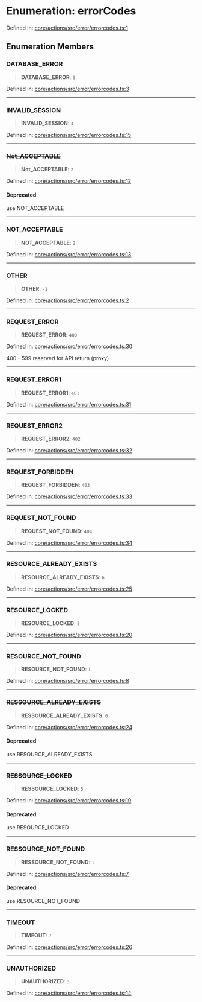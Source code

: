 # Enumeration: errorCodes

Defined in: [core/actions/src/error/errorcodes.ts:1](https://github.com/LaWebcapsule/orbits/blob/005da96cd1cd634f11172ebcc8f82d8d36aba627/core/actions/src/error/errorcodes.ts#L1)

## Enumeration Members

### DATABASE\_ERROR

> **DATABASE\_ERROR**: `0`

Defined in: [core/actions/src/error/errorcodes.ts:3](https://github.com/LaWebcapsule/orbits/blob/005da96cd1cd634f11172ebcc8f82d8d36aba627/core/actions/src/error/errorcodes.ts#L3)

***

### INVALID\_SESSION

> **INVALID\_SESSION**: `4`

Defined in: [core/actions/src/error/errorcodes.ts:15](https://github.com/LaWebcapsule/orbits/blob/005da96cd1cd634f11172ebcc8f82d8d36aba627/core/actions/src/error/errorcodes.ts#L15)

***

### ~~Not\_ACCEPTABLE~~

> **Not\_ACCEPTABLE**: `2`

Defined in: [core/actions/src/error/errorcodes.ts:12](https://github.com/LaWebcapsule/orbits/blob/005da96cd1cd634f11172ebcc8f82d8d36aba627/core/actions/src/error/errorcodes.ts#L12)

#### Deprecated

use NOT_ACCEPTABLE

***

### NOT\_ACCEPTABLE

> **NOT\_ACCEPTABLE**: `2`

Defined in: [core/actions/src/error/errorcodes.ts:13](https://github.com/LaWebcapsule/orbits/blob/005da96cd1cd634f11172ebcc8f82d8d36aba627/core/actions/src/error/errorcodes.ts#L13)

***

### OTHER

> **OTHER**: `-1`

Defined in: [core/actions/src/error/errorcodes.ts:2](https://github.com/LaWebcapsule/orbits/blob/005da96cd1cd634f11172ebcc8f82d8d36aba627/core/actions/src/error/errorcodes.ts#L2)

***

### REQUEST\_ERROR

> **REQUEST\_ERROR**: `400`

Defined in: [core/actions/src/error/errorcodes.ts:30](https://github.com/LaWebcapsule/orbits/blob/005da96cd1cd634f11172ebcc8f82d8d36aba627/core/actions/src/error/errorcodes.ts#L30)

400 - 599 reserved for API return (proxy)

***

### REQUEST\_ERROR1

> **REQUEST\_ERROR1**: `401`

Defined in: [core/actions/src/error/errorcodes.ts:31](https://github.com/LaWebcapsule/orbits/blob/005da96cd1cd634f11172ebcc8f82d8d36aba627/core/actions/src/error/errorcodes.ts#L31)

***

### REQUEST\_ERROR2

> **REQUEST\_ERROR2**: `402`

Defined in: [core/actions/src/error/errorcodes.ts:32](https://github.com/LaWebcapsule/orbits/blob/005da96cd1cd634f11172ebcc8f82d8d36aba627/core/actions/src/error/errorcodes.ts#L32)

***

### REQUEST\_FORBIDDEN

> **REQUEST\_FORBIDDEN**: `403`

Defined in: [core/actions/src/error/errorcodes.ts:33](https://github.com/LaWebcapsule/orbits/blob/005da96cd1cd634f11172ebcc8f82d8d36aba627/core/actions/src/error/errorcodes.ts#L33)

***

### REQUEST\_NOT\_FOUND

> **REQUEST\_NOT\_FOUND**: `404`

Defined in: [core/actions/src/error/errorcodes.ts:34](https://github.com/LaWebcapsule/orbits/blob/005da96cd1cd634f11172ebcc8f82d8d36aba627/core/actions/src/error/errorcodes.ts#L34)

***

### RESOURCE\_ALREADY\_EXISTS

> **RESOURCE\_ALREADY\_EXISTS**: `6`

Defined in: [core/actions/src/error/errorcodes.ts:25](https://github.com/LaWebcapsule/orbits/blob/005da96cd1cd634f11172ebcc8f82d8d36aba627/core/actions/src/error/errorcodes.ts#L25)

***

### RESOURCE\_LOCKED

> **RESOURCE\_LOCKED**: `5`

Defined in: [core/actions/src/error/errorcodes.ts:20](https://github.com/LaWebcapsule/orbits/blob/005da96cd1cd634f11172ebcc8f82d8d36aba627/core/actions/src/error/errorcodes.ts#L20)

***

### RESOURCE\_NOT\_FOUND

> **RESOURCE\_NOT\_FOUND**: `1`

Defined in: [core/actions/src/error/errorcodes.ts:8](https://github.com/LaWebcapsule/orbits/blob/005da96cd1cd634f11172ebcc8f82d8d36aba627/core/actions/src/error/errorcodes.ts#L8)

***

### ~~RESSOURCE\_ALREADY\_EXISTS~~

> **RESSOURCE\_ALREADY\_EXISTS**: `6`

Defined in: [core/actions/src/error/errorcodes.ts:24](https://github.com/LaWebcapsule/orbits/blob/005da96cd1cd634f11172ebcc8f82d8d36aba627/core/actions/src/error/errorcodes.ts#L24)

#### Deprecated

use RESOURCE_ALREADY_EXISTS

***

### ~~RESSOURCE\_LOCKED~~

> **RESSOURCE\_LOCKED**: `5`

Defined in: [core/actions/src/error/errorcodes.ts:19](https://github.com/LaWebcapsule/orbits/blob/005da96cd1cd634f11172ebcc8f82d8d36aba627/core/actions/src/error/errorcodes.ts#L19)

#### Deprecated

use RESOURCE_LOCKED

***

### ~~RESSOURCE\_NOT\_FOUND~~

> **RESSOURCE\_NOT\_FOUND**: `1`

Defined in: [core/actions/src/error/errorcodes.ts:7](https://github.com/LaWebcapsule/orbits/blob/005da96cd1cd634f11172ebcc8f82d8d36aba627/core/actions/src/error/errorcodes.ts#L7)

#### Deprecated

use RESOURCE_NOT_FOUND

***

### TIMEOUT

> **TIMEOUT**: `7`

Defined in: [core/actions/src/error/errorcodes.ts:26](https://github.com/LaWebcapsule/orbits/blob/005da96cd1cd634f11172ebcc8f82d8d36aba627/core/actions/src/error/errorcodes.ts#L26)

***

### UNAUTHORIZED

> **UNAUTHORIZED**: `3`

Defined in: [core/actions/src/error/errorcodes.ts:14](https://github.com/LaWebcapsule/orbits/blob/005da96cd1cd634f11172ebcc8f82d8d36aba627/core/actions/src/error/errorcodes.ts#L14)
